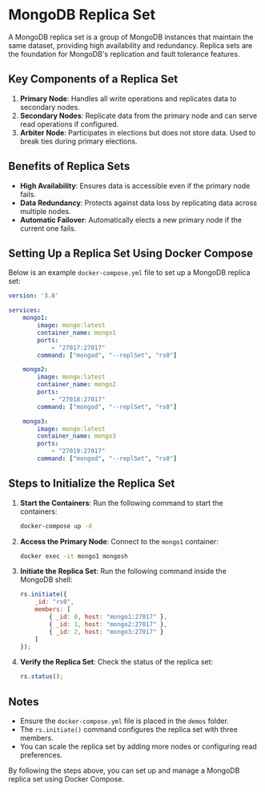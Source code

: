 # MongoDB Replica Set

A MongoDB replica set is a group of MongoDB instances that maintain the same dataset, providing high availability and redundancy. Replica sets are the foundation for MongoDB's replication and fault tolerance features.

## Key Components of a Replica Set

1. **Primary Node**: Handles all write operations and replicates data to secondary nodes.
2. **Secondary Nodes**: Replicate data from the primary node and can serve read operations if configured.
3. **Arbiter Node**: Participates in elections but does not store data. Used to break ties during primary elections.

## Benefits of Replica Sets

- **High Availability**: Ensures data is accessible even if the primary node fails.
- **Data Redundancy**: Protects against data loss by replicating data across multiple nodes.
- **Automatic Failover**: Automatically elects a new primary node if the current one fails.

## Setting Up a Replica Set Using Docker Compose

Below is an example `docker-compose.yml` file to set up a MongoDB replica set:

```yaml
version: '3.8'

services:
    mongo1:
        image: mongo:latest
        container_name: mongo1
        ports:
            - "27017:27017"
        command: ["mongod", "--replSet", "rs0"]

    mongo2:
        image: mongo:latest
        container_name: mongo2
        ports:
            - "27018:27017"
        command: ["mongod", "--replSet", "rs0"]

    mongo3:
        image: mongo:latest
        container_name: mongo3
        ports:
            - "27019:27017"
        command: ["mongod", "--replSet", "rs0"]

```

## Steps to Initialize the Replica Set

1. **Start the Containers**:
     Run the following command to start the containers:
     ```bash
     docker-compose up -d
     ```

2. **Access the Primary Node**:
     Connect to the `mongo1` container:
     ```bash
     docker exec -it mongo1 mongosh
     ```

3. **Initiate the Replica Set**:
     Run the following command inside the MongoDB shell:
     ```javascript
     rs.initiate({
         _id: "rs0",
         members: [
             { _id: 0, host: "mongo1:27017" },
             { _id: 1, host: "mongo2:27017" },
             { _id: 2, host: "mongo3:27017" }
         ]
     });
     ```

4. **Verify the Replica Set**:
     Check the status of the replica set:
     ```javascript
     rs.status();
     ```

## Notes

- Ensure the `docker-compose.yml` file is placed in the `demos` folder.
- The `rs.initiate()` command configures the replica set with three members.
- You can scale the replica set by adding more nodes or configuring read preferences.

By following the steps above, you can set up and manage a MongoDB replica set using Docker Compose.
